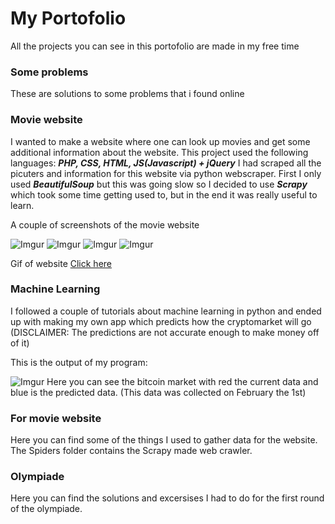 # My Portofolio
All the projects you can see in this portofolio are made in my free time

### Some problems
These are solutions to some problems that i found online

### Movie website
I wanted to make a website where one can look up movies and get some additional information about the website.
This project used the following languages: _**PHP, CSS, HTML, JS(Javascript) + jQuery**_
I had scraped all the picuters and information for this website via python webscraper. First I only used _**BeautifulSoup**_ but this was going slow so I decided to use _**Scrapy**_ which took some time getting used to, but in the end it was really useful to learn. 

A couple of screenshots of the movie website

![Imgur](https://i.imgur.com/WIqzJr3.jpg)
![Imgur](https://i.imgur.com/U7bHXgA.jpg)
![Imgur](https://i.imgur.com/uEQweK6.png)
![Imgur](https://i.imgur.com/WsFWrbC.png)

Gif of website 
[Click here](http://i.imgur.com/nFqQPFW.gif)

### Machine Learning
I followed a couple of tutorials about machine learning in python and ended up with making my own app which predicts how the cryptomarket will go (DISCLAIMER: The predictions are not accurate enough to make money off of it)

This is the output of my program:

![Imgur](https://i.imgur.com/kWvjEvW.png)
Here you can see the bitcoin market with red the current data and blue is the predicted data.
(This data was collected on February the 1st)

### For movie website
Here you can find some of the things I used to gather data for the website. The Spiders folder contains the Scrapy made web crawler.

### Olympiade
Here you can find the solutions and excersises I had to do for the first round of the olympiade.


